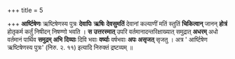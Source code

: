 +++
title = 5

+++
**आर्ष्टिषेणः** ऋष्टिषेणस्य पुत्रः **देवापिः** **ऋषिः** **देवसुमतिं** देवानां कल्याणीं मतिं स्तुतिं **चिकित्वान्** जानन् **होत्रं** होतृकर्म कर्तुं निषीदन् निषण्णो भवति । **स** **उत्तरस्मात्** उपरि वर्तमानादन्तरिक्षाख्यात् समुद्रात् **अधरम्** अधो वर्तमानं पार्थिव **समुद्रम्** **अभि** **दिव्याः** दिवि भवाः **वर्ष्याः** वर्षभवाः **अपः** **असृजत्** सृजतु । अत्र ' आर्ष्टिषेण ऋष्टिषेणस्य पुत्रः' (निरु. २. ११) इत्यादि निरुक्तं द्रष्टव्यम् ॥